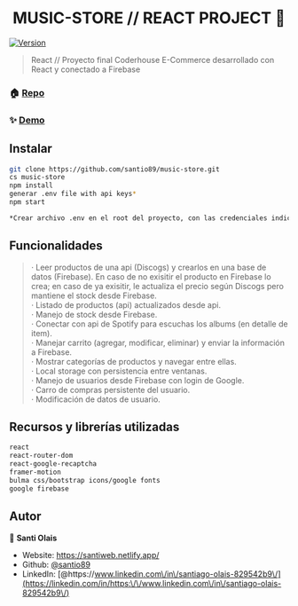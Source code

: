 <h1 align="center">MUSIC-STORE // REACT PROJECT 👋</h1>
<p>
  <a href="https://www.npmjs.com/package/music-store" target="_blank">
    <img alt="Version" src="https://img.shields.io/npm/v/music-store.svg">
  </a>
</p>

> React // Proyecto final Coderhouse
> E-Commerce desarrollado con React y conectado a Firebase

### 🏠 [Repo](https://github.com/santio89/music-store)

### ✨ [Demo](https://music-store-firebase.web.app/)

## Instalar

```sh
git clone https://github.com/santio89/music-store.git
cs music-store
npm install
generar .env file with api keys*
npm start

*Crear archivo .env en el root del proyecto, con las credenciales indicadas:
```

## Funcionalidades


>· Leer productos de una api (Discogs) y crearlos en una base de datos (Firebase). En caso de no exisitir el producto en Firebase lo crea; en caso de ya exisitir, le actualiza el precio según Discogs pero mantiene el stock desde Firebase.
><br/>· Listado de productos (api) actualizados desde api.
><br/>· Manejo de stock desde Firebase.
><br/>· Conectar con api de Spotify para escuchas los albums (en detalle de item).
><br/>· Manejar carrito (agregar, modificar, eliminar) y enviar la información a Firebase.
><br/>· Mostrar categorías de productos y navegar entre ellas.
><br/>· Local storage con persistencia entre ventanas.
><br/>· Manejo de usuarios desde Firebase con login de Google.
><br/>· Carro de compras persistente del usuario.
><br/>· Modificación de datos de usuario.




## Recursos y librerías utilizadas

```sh
react
react-router-dom
react-google-recaptcha
framer-motion
bulma css/bootstrap icons/google fonts
google firebase
```

## Autor

👤 **Santi Olais**

* Website: https://santiweb.netlify.app/
* Github: [@santio89](https://github.com/santio89)
* LinkedIn: [@https:\/\/www.linkedin.com\/in\/santiago-olais-829542b9\/](https://linkedin.com/in/https:\/\/www.linkedin.com\/in\/santiago-olais-829542b9\/)

